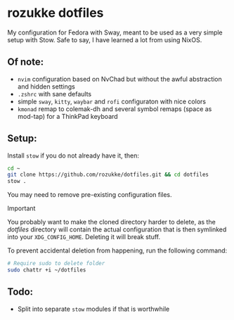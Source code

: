 # rozukke dotfiles

My configuration for Fedora with Sway, meant to be used as a very simple setup with Stow.
Safe to say, I have learned a lot from using NixOS.

## Of note:
- `nvim` configuration based on NvChad but without the awful abstraction and hidden settings
- `.zshrc` with sane defaults
- simple `sway`, `kitty`, `waybar` and `rofi` configuraton with nice colors
- `kmonad` remap to colemak-dh and several symbol remaps (space as mod-tap) for a ThinkPad keyboard

## Setup:
Install `stow` if you do not already have it, then:
```sh
cd ~
git clone https://github.com/rozukke/dotfiles.git && cd dotfiles
stow .
```
You may need to remove pre-existing configuration files.

> [!IMPORTANT]
> You probably want to make the cloned directory harder to delete, as the *dotfiles* directory will
contain the actual configuration that is then symlinked into your `XDG_CONFIG_HOME`. Deleting it will
break stuff.

To prevent accidental deletion from happening, run the following command:
```sh
# Require sudo to delete folder
sudo chattr +i ~/dotfiles
```

## Todo:
- Split into separate `stow` modules if that is worthwhile

